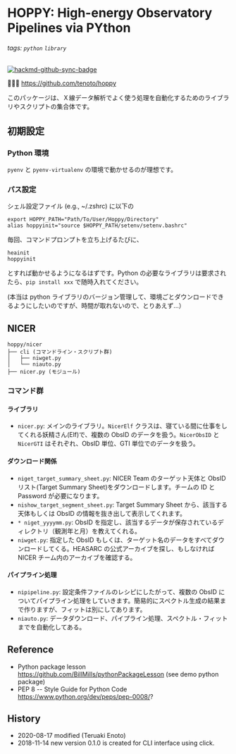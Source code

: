 # HOPPY: High-energy Observatory Pipelines via PYthon

###### tags: `python` `library`

[![hackmd-github-sync-badge](https://hackmd.io/KktKqjMbT3Gj3zNO0Jpk6w/badge)](https://hackmd.io/KktKqjMbT3Gj3zNO0Jpk6w)

:beer::beer::beer: https://github.com/tenoto/hoppy
 
このパッケージは、Ｘ線データ解析でよく使う処理を自動化するためのライブラリやスクリプトの集合体です。

## 初期設定

### Python 環境

`pyenv` と `pyenv-virtualenv` の環境で動かせるのが理想です。

### パス設定

シェル設定ファイル (e.g., ~/.zshrc) に以下の

```
export HOPPY_PATH="Path/To/User/Hoppy/Directory"
alias hoppyinit="source $HOPPY_PATH/setenv/setenv.bashrc"
```

毎回、コマンドプロンプトを立ち上げるたびに、

```
heainit
hoppyinit
```

とすれば動かせるようになるはずです。Python の必要なライブラリは要求されたら、`pip install xxx` で随時入れてください。

(本当は python ライブラリのバージョン管理して、環境ごとダウンロードできるようにしたいのですが、時間が取れないので、とりあえず...）

## NICER 


```
hoppy/nicer
├── cli (コマンドライン・スクリプト群)
│   ├── niwget.py
│   └── niauto.py
├── nicer.py (モジュール)
```

### コマンド群

#### ライブラリ
- `nicer.py`: メインのライブラリ。`NicerElf` クラスは、寝ている間に仕事をしてくれる妖精さん(Elf)で、複数の ObsID のデータを扱う。`NicerObsID` と `NicerGTI` はそれぞれ、ObsID 単位、GTI 単位でのデータを扱う。

#### ダウンロード関係
- `niget_target_summary_sheet.py`: NICER Team のターゲット天体と ObsID リスト(Target Summary Sheet)をダウンロードします。チームの ID と Password が必要になります。
- `nishow_target_segment_sheet.py`: Target Summary Sheet から、該当する天体もしくは ObsID の情報を抜き出して表示してくれます。
- `* niget_yyyymm.py`: ObsID を指定し、該当するデータが保存されているディレクトリ（観測年と月）を教えてくれる。
- `niwget.py`: 指定した ObsID もしくは、ターゲット名のデータをすべてダウンロードしてくる。HEASARC の公式アーカイブを探し、もしなければ NICER チーム内のアーカイブを確認する。

#### パイプライン処理

- `nipipeline.py`: 設定条件ファイルのレシピにしたがって、複数の ObsID についてパイプライン処理をしていきます。簡易的にスペクトル生成の結果まで作りますが、フィットは別にしてあります。
- `niauto.py`: データダウンロード、パイプライン処理、スペクトル・フィットまでを自動化してある。


<!--
This package includes libararies and scripts for X-ray analyses of High-energy Observatory Pipeines of PYthon (HOPPY). 

# Setup 
Write following lines to the initialization setup (e.g., ~/.zshrc).

```
export HOPPY_PATH="/Users/enoto/work/drbv1/soft/git/hoppy"
alias hoppyinit="cd $HOPPY_PATH; source setenv/setenv.bashrc; pipenv shell"
```

Everytime, you need to run the following command line inputs, 

```
heainit
hoppyinit
```


## NICER 

```
hoppy/nicer
├── cli
│   ├── nibarytime.py
│   ├── niget_target_segment_sheet.py
│   ├── niget_yyyymm.py
│   ├── nipipe01_nicerl2.py
│   ├── nishow_target_segment_sheet.py
│   ├── nitimeconv.py
│   ├── niwget.py
│   └── plot_mitbgd3c50_photfile.py
├── nicer.py
├── nievent.py
```

* nicer.py: main library of the NICER data analysis framework. The "NicerElf" class is organizign the framwork. There are two main calsses NicerObsID and NicerGTI. 
* nipipeline.py: command line to run the nicer.py process.
* niwget.py
* niget_yyyymm.py
* nishow_target_segment_sheet.py
* niget_target_segment_sheet.py 

## Files and Libraries
* hoppy
    * nicer 
        * [nievent.py](https://github.com/tenoto/hoppy/blob/master/hoppy/nicer/nievent.py) library 
    * maxi 
    * nustar
    * physics
    * plot
    * rxte 
    * script
    * swift
    * timing 
    * xmm
    * xspec
    * xte
* gallery (example of plots and illustrations)
    * QDP
    * 2018
* setenv/setenv.bashrc (environmental setups)
* tests (test scripts)

## Structure

```
hoppy
├── LICENSE
├── MANIFEST.in
├── README.md
├── dist
├── hoppy
│   ├── general
│   │   └── __init__.py
│   ├── nicer
│   │   └── __init__.py
│   ├── plot
│   │   └── __init__.py
│   └── swift
│       └── __init__.py
└── setup.py
```

## Class Description

- XrayObservationDatabase
    - attribute
        - name
        - directory_path
        - csvfile
        - htmlfile
    - methods
        - run_pipeline
- XrayObservation(XrayObservationDatabase)
    - attribute
        - target 
        - satellite
        - obsid 
        - name (target_satellite_obsid)
        - directory_path (target/satellite/obsid)
        - yamlfile
        - detector
        - obsmode
        - start_mjd
        - stop_mjd
        - start_yyyymmdd
        - start_hhmmss
        - stop_yyyymmdd
        - stop_hhmmss
        - exposure
        - ra_obs
        - dec_obs
        - rate
        - rate_error
        - source_count
        - backgrnd_count
        - soruce_pha
        - backgrnd_pha
        - rmffile
        - arffile
        - grppha_min_significance
        - grppha_max_bins
        - grppha_emin
        - grppha_emax
        - flag_generate_spectra (done,error,none)
        - flag_fit_spectra (done,error,none)
        - xspec_model_xcmfile
        - parnum_fixed
        - parnum_error
        - parameters ([parnum,value,error_min,error_max]...])
    - methods
        - generate_spectra
        - fit_spectrum
 
-->

## Reference
- Python package lesson https://github.com/BillMills/pythonPackageLesson (see demo python package)
- PEP 8 -- Style Guide for Python Code https://www.python.org/dev/peps/pep-0008/?

## History
- 2020-08-17 modified (Teruaki Enoto)
- 2018-11-14 new version 0.1.0 is created for CLI interface using click.
